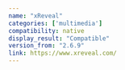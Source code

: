 ```yaml
---
name: "xReveal"
categories: ['multimedia']
compatibility: native
display_result: "Compatible"
version_from: "2.6.9"
link: https://www.xreveal.com/
---
```

